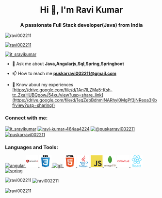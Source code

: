 <h1 align="center">Hi 👋, I'm Ravi Kumar</h1>
<h3 align="center">A passionate Full Stack developer(Java) from India</h3>

<p align="left"> <img src="https://komarev.com/ghpvc/?username=ravi002211&label=Profile%20views&color=0e75b6&style=flat" alt="ravi002211" /> </p>

<p align="left"> <a href="https://github.com/ryo-ma/github-profile-trophy"><img src="https://github-profile-trophy.vercel.app/?username=ravi002211" alt="ravi002211" /></a> </p>

<p align="left"> <a href="https://twitter.com/it_sravikumar" target="blank"><img src="https://img.shields.io/twitter/follow/it_sravikumar?logo=twitter&style=for-the-badge" alt="it_sravikumar" /></a> </p>

- 💬 Ask me about **Java,Angularjs,Sql,Spring,Springboot**

- 📫 How to reach me **puskarravi002211@gmail.com**

- 📄 Know about my experiences [https://drive.google.com/file/d/1An7lLZMa5-Ksh-tc_ZxaHUBQpowJ54xu/view?usp=share_link](https://drive.google.com/file/d/1eqZebBdnmlNARhyl0MgPf3jNReoa3Kbf/view?usp=sharing))

<h3 align="left">Connect with me:</h3>
<p align="left">
<a href="https://twitter.com/it_sravikumar" target="blank"><img align="center" src="https://raw.githubusercontent.com/rahuldkjain/github-profile-readme-generator/master/src/images/icons/Social/twitter.svg" alt="it_sravikumar" height="30" width="40" /></a>
<a href="https://linkedin.com/in/ravi-kumar-464aa4224" target="blank"><img align="center" src="https://raw.githubusercontent.com/rahuldkjain/github-profile-readme-generator/master/src/images/icons/Social/linked-in-alt.svg" alt="ravi-kumar-464aa4224" height="30" width="40" /></a>
<a href="https://www.hackerrank.com/@puskarravi002211" target="blank"><img align="center" src="https://raw.githubusercontent.com/rahuldkjain/github-profile-readme-generator/master/src/images/icons/Social/hackerrank.svg" alt="@puskarravi002211" height="30" width="40" /></a>
<a href="https://www.leetcode.com/puskarravi002211" target="blank"><img align="center" src="https://raw.githubusercontent.com/rahuldkjain/github-profile-readme-generator/master/src/images/icons/Social/leet-code.svg" alt="puskarravi002211" height="30" width="40" /></a>
</p>

<h3 align="left">Languages and Tools:</h3>
<p align="left"> <a href="https://angular.io" target="_blank" rel="noreferrer"> <img src="https://angular.io/assets/images/logos/angular/angular.svg" alt="angular" width="40" height="40"/> </a> <a href="https://angular.io" target="_blank" rel="noreferrer"> <img src="https://raw.githubusercontent.com/devicons/devicon/master/icons/angularjs/angularjs-original-wordmark.svg" alt="angularjs" width="40" height="40"/> </a> <a href="https://www.w3schools.com/css/" target="_blank" rel="noreferrer"> <img src="https://raw.githubusercontent.com/devicons/devicon/master/icons/css3/css3-original-wordmark.svg" alt="css3" width="40" height="40"/> </a> <a href="https://git-scm.com/" target="_blank" rel="noreferrer"> <img src="https://www.vectorlogo.zone/logos/git-scm/git-scm-icon.svg" alt="git" width="40" height="40"/> </a> <a href="https://www.w3.org/html/" target="_blank" rel="noreferrer"> <img src="https://raw.githubusercontent.com/devicons/devicon/master/icons/html5/html5-original-wordmark.svg" alt="html5" width="40" height="40"/> </a> <a href="https://www.java.com" target="_blank" rel="noreferrer"> <img src="https://raw.githubusercontent.com/devicons/devicon/master/icons/java/java-original.svg" alt="java" width="40" height="40"/> </a> <a href="https://developer.mozilla.org/en-US/docs/Web/JavaScript" target="_blank" rel="noreferrer"> <img src="https://raw.githubusercontent.com/devicons/devicon/master/icons/javascript/javascript-original.svg" alt="javascript" width="40" height="40"/> </a> <a href="https://www.mongodb.com/" target="_blank" rel="noreferrer"> <img src="https://raw.githubusercontent.com/devicons/devicon/master/icons/mongodb/mongodb-original-wordmark.svg" alt="mongodb" width="40" height="40"/> </a> <a href="https://www.oracle.com/" target="_blank" rel="noreferrer"> <img src="https://raw.githubusercontent.com/devicons/devicon/master/icons/oracle/oracle-original.svg" alt="oracle" width="40" height="40"/> </a> <a href="https://reactjs.org/" target="_blank" rel="noreferrer"> <img src="https://raw.githubusercontent.com/devicons/devicon/master/icons/react/react-original-wordmark.svg" alt="react" width="40" height="40"/> </a> <a href="https://spring.io/" target="_blank" rel="noreferrer"> <img src="https://www.vectorlogo.zone/logos/springio/springio-icon.svg" alt="spring" width="40" height="40"/> </a> </p>

<p><img align="left" src="https://github-readme-stats.vercel.app/api/top-langs?username=ravi002211&show_icons=true&locale=en&layout=compact" alt="ravi002211" /></p>

<p>&nbsp;<img align="center" src="https://github-readme-stats.vercel.app/api?username=ravi002211&show_icons=true&locale=en" alt="ravi002211" /></p>

<p><img align="center" src="https://github-readme-streak-stats.herokuapp.com/?user=ravi002211&" alt="ravi002211" /></p>
